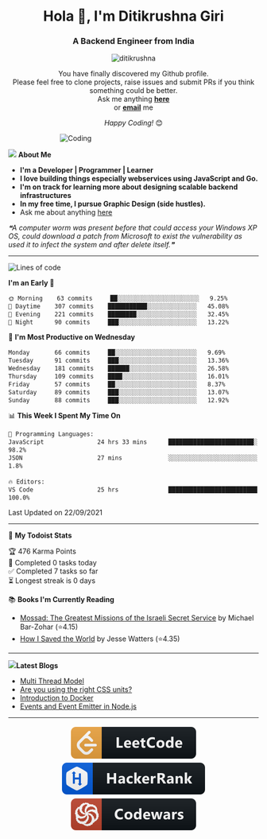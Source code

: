 <h1 align="center">Hola 👋, I'm Ditikrushna Giri</h1>
<h3 align="center">A Backend Engineer from India</h3>
 <p align="center"> <img src="https://komarev.com/ghpvc/?username=ditikrushna" alt="ditikrushna" /> </p>

<div align="center">
You have finally discovered my Github profile. <br>
Please feel free to clone projects, raise issues and submit PRs if you think something could be better. <br>
Ask me anything <a href="https://github.com/ditikrushna/ditikrushna/issues/new"><b>here</b></a><br>
or <a href="mailto:ditikrushna.nit@gmail.com"><b>email</b></a> me

<i>Happy Coding!</i> 😊
</div>

<img align="right" alt="Coding" width="400" src="https://media.giphy.com/media/Y4ak9Ki2GZCbJxAnJD/giphy.gif">

</br>

<img src="https://media.giphy.com/media/WUlplcMpOCEmTGBtBW/giphy.gif" width="30"> **About Me**

- **I'm a Developer | Programmer | Learner**<br/>   
- **I love building things especially webservices using JavaScript and Go.** <br/>
- **I'm on track for learning more about designing scalable backend infrastructures** <br/>
- **In my free time, I pursue Graphic Design (side hustles).** <br/>
- Ask me about anything [here](https://github.com/ditikrushna/ditikrushna/issues/new)<br/> 

<!--STARTS_HERE_QUOTE_README-->
<i>❝A computer worm was present before that could access your Windows XP OS, could download a patch from Microsoft to exist the vulnerability as used it to infect the system and after delete itself.❞</i>
<!--ENDS_HERE_QUOTE_README-->
 
---

<!--START_SECTION:waka-->
![Lines of code](https://img.shields.io/badge/From%20Hello%20World%20I%27ve%20Written-319626%20lines%20of%20code-blue)

**I'm an Early 🐤** 

```text
🌞 Morning    63 commits     ██░░░░░░░░░░░░░░░░░░░░░░░   9.25% 
🌆 Daytime    307 commits    ███████████░░░░░░░░░░░░░░   45.08% 
🌃 Evening    221 commits    ████████░░░░░░░░░░░░░░░░░   32.45% 
🌙 Night      90 commits     ███░░░░░░░░░░░░░░░░░░░░░░   13.22%

```
📅 **I'm Most Productive on Wednesday** 

```text
Monday       66 commits     ██░░░░░░░░░░░░░░░░░░░░░░░   9.69% 
Tuesday      91 commits     ███░░░░░░░░░░░░░░░░░░░░░░   13.36% 
Wednesday    181 commits    ██████░░░░░░░░░░░░░░░░░░░   26.58% 
Thursday     109 commits    ████░░░░░░░░░░░░░░░░░░░░░   16.01% 
Friday       57 commits     ██░░░░░░░░░░░░░░░░░░░░░░░   8.37% 
Saturday     89 commits     ███░░░░░░░░░░░░░░░░░░░░░░   13.07% 
Sunday       88 commits     ███░░░░░░░░░░░░░░░░░░░░░░   12.92%

```


📊 **This Week I Spent My Time On** 

```text
💬 Programming Languages: 
JavaScript               24 hrs 33 mins      ████████████████████████░   98.2% 
JSON                     27 mins             ░░░░░░░░░░░░░░░░░░░░░░░░░   1.8%

🔥 Editors: 
VS Code                  25 hrs              █████████████████████████   100.0%

```


 Last Updated on 22/09/2021
<!--END_SECTION:waka-->

---


🚧 **My Todoist Stats**

<!-- TODO-IST:START -->
🏆  476 Karma Points           
🌸  Completed 0 tasks today           
✅  Completed 7 tasks so far           
⏳  Longest streak is 0 days
<!-- TODO-IST:END -->

📚 **Books I'm Currently Reading**
<!-- GOODREADS-LIST:START -->
- [Mossad: The Greatest Missions of the Israeli Secret Service](https://www.goodreads.com/review/show/4247486021?utm_medium=api&utm_source=rss) by Michael Bar-Zohar (⭐️4.15)
- [How I Saved the World](https://www.goodreads.com/review/show/4245711726?utm_medium=api&utm_source=rss) by Jesse Watters (⭐️4.35)
<!-- GOODREADS-LIST:END -->

---


<img src="http://www.netanimations.net/livres-13.gif" width="40">**Latest Blogs** 

<!-- BLOG-POST-LIST:START -->
- [Multi Thread Model](https://dev.to/ditikrushna/multi-thread-model-5gn0)
- [Are you using the right CSS units?](https://dev.to/ditikrushna/are-you-using-the-right-css-units-25ee)
- [Introduction to Docker](https://dev.to/ditikrushna/introduction-to-docker-2b2)
- [Events and Event Emitter in Node.js](https://dev.to/ditikrushna/events-and-event-emitter-in-node-js-2ek5)
<!-- BLOG-POST-LIST:END -->

--- 

<p align="center">
  <a href="https://leetcode.com/user2917t/">
    <img src="https://raw.githubusercontent.com/AbhishekMaira10/AbhishekMaira10/master/Resources/svg/leetcode.svg" alt="leetcode" style="vertical-align:top; margin:4px">
  </a>

  <a href="https://www.hackerrank.com/diticuo062">
    <img src="https://raw.githubusercontent.com/AbhishekMaira10/AbhishekMaira10/master/Resources/svg/hackerrank.svg" alt="hackerrank" style="vertical-align:top; margin:4px">
  </a>
  
  <a href="https://www.codewars.com/users/ditikrushna">
    <img src="https://raw.githubusercontent.com/AbhishekMaira10/AbhishekMaira10/master/Resources/svg/codewars.svg" alt="codewars" style="vertical-align:top; margin:4px">
  </a> 
</p>



<!--
 <img align="right" alt="Coding" width="400" src="https://media.giphy.com/media/3bgcPpDaikspxiUHlH/giphy.gif">


<img src="https://media.giphy.com/media/LnQjpWaON8nhr21vNW/giphy.gif" width="60"> <em><b><span align='center'>I love connecting with different people</b> so if you want to say <b>hi, I'll be happy to meet you more!</b> :)</em></span>

--- 


<p align="center">
  <a href="https://leetcode.com/user2917t/">
    <img src="https://raw.githubusercontent.com/AbhishekMaira10/AbhishekMaira10/master/Resources/svg/leetcode.svg" alt="leetcode" style="vertical-align:top; margin:4px">
  </a>

  <a href="https://www.hackerrank.com/diticuo062">
    <img src="https://raw.githubusercontent.com/AbhishekMaira10/AbhishekMaira10/master/Resources/svg/hackerrank.svg" alt="hackerrank" style="vertical-align:top; margin:4px">
  </a>
  
  <a href="https://www.codewars.com/users/ditikrushna">
    <img src="https://raw.githubusercontent.com/AbhishekMaira10/AbhishekMaira10/master/Resources/svg/codewars.svg" alt="codewars" style="vertical-align:top; margin:4px">
  </a> 
</p>
-->




